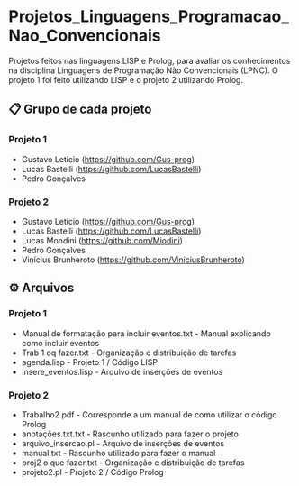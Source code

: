 # Projetos_Linguagens_Programacao_Nao_Convencionais
Projetos feitos nas linguagens LISP e Prolog, para avaliar os conhecimentos na disciplina Linguagens de Programação Não Convencionais (LPNC). O projeto 1 foi feito utilizando LISP e o projeto 2 utilizando Prolog.

## 📋 Grupo de cada projeto

### Projeto 1

* Gustavo Letício (https://github.com/Gus-prog)
* Lucas Bastelli (https://github.com/LucasBastelli)
* Pedro Gonçalves

### Projeto 2

* Gustavo Letício (https://github.com/Gus-prog)
* Lucas Bastelli (https://github.com/LucasBastelli)
* Lucas Mondini (https://github.com/Miodini)
* Pedro Gonçalves
* Vinícius Brunheroto (https://github.com/ViniciusBrunheroto)

## ⚙️ Arquivos

### Projeto 1
* Manual de formatação para incluir eventos.txt - Manual explicando como incluir eventos
* Trab 1 oq fazer.txt - Organização e distribuição de tarefas
* agenda.lisp - Projeto 1 / Código LISP  
* insere_eventos.lisp - Arquivo de inserções de eventos

### Projeto 2
* Trabalho2.pdf - Corresponde a um manual de como utilizar o código Prolog
* anotações.txt.txt - Rascunho utilizado para fazer o projeto
* arquivo_insercao.pl - Arquivo de inserções de eventos
* manual.txt - Rascunho utilizado para fazer o manual
* proj2 o que fazer.txt - Organização e distribuição de tarefas
* projeto2.pl - Projeto 2 / Código Prolog
